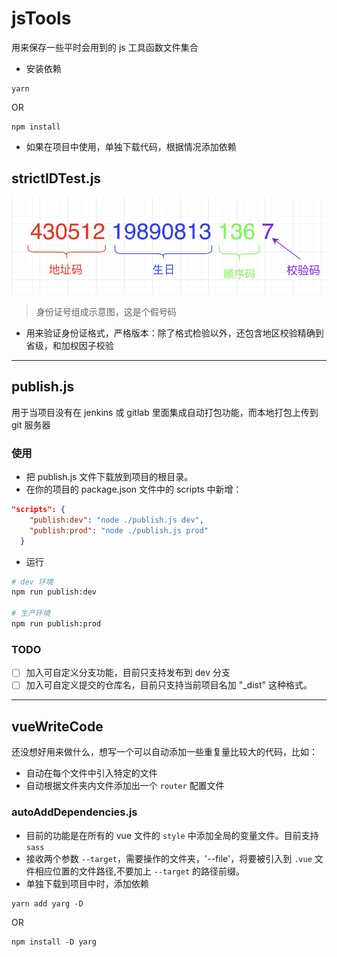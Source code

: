 # jsTools
用来保存一些平时会用到的 js 工具函数文件集合  

- 安装依赖
```shell
yarn
```
OR
```shell
npm install
```

- 如果在项目中使用，单独下载代码，根据情况添加依赖

## strictIDTest.js  

![idNum](./images/id.jpg)  

> 身份证号组成示意图，这是个假号码
 
- 用来验证身份证格式，严格版本：除了格式检验以外，还包含地区校验精确到省级，和加权因子校验  

***

## publish.js
用于当项目没有在 jenkins 或 gitlab 里面集成自动打包功能，而本地打包上传到 git 服务器

### 使用
- 把 publish.js 文件下载放到项目的根目录。  
- 在你的项目的 package.json 文件中的 scripts 中新增：  
```json
"scripts": {
    "publish:dev": "node ./publish.js dev", 
    "publish:prod": "node ./publish.js prod"
  }
```  
- 运行  
```bash
# dev 环境
npm run publish:dev

# 生产环境
npm run publish:prod
```
### TODO
- [ ] 加入可自定义分支功能，目前只支持发布到 dev 分支   
- [ ] 加入可自定义提交的仓库名，目前只支持当前项目名加 "_dist" 这种格式。
****
## vueWriteCode
还没想好用来做什么，想写一个可以自动添加一些重复量比较大的代码，比如：
- 自动在每个文件中引入特定的文件
- 自动根据文件夹内文件添加出一个 `router` 配置文件 

### autoAddDependencies.js
- 目前的功能是在所有的 vue 文件的 `style` 中添加全局的变量文件。目前支持 `sass`
- 接收两个参数  `--target`，需要操作的文件夹，'--file'，将要被引入到 `.vue` 文件相应位置的文件路径,不要加上 `--target` 的路径前缀。 
- 单独下载到项目中时，添加依赖
```shell
yarn add yarg -D
```
OR  
```shell
npm install -D yarg
```